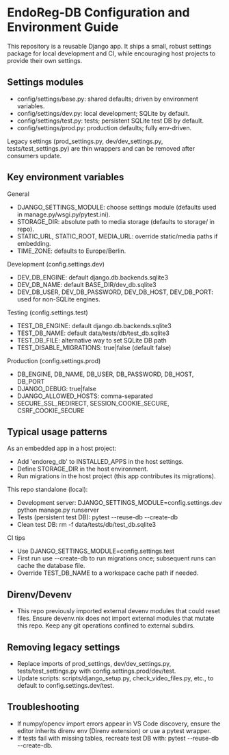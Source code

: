 # EndoReg-DB Configuration and Environment Guide

This repository is a reusable Django app. It ships a small, robust settings package for local development and CI, while encouraging host projects to provide their own settings.

## Settings modules

- config/settings/base.py: shared defaults; driven by environment variables.
- config/settings/dev.py: local development; SQLite by default.
- config/settings/test.py: tests; persistent SQLite test DB by default.
- config/settings/prod.py: production defaults; fully env-driven.

Legacy settings (prod_settings.py, dev/dev_settings.py, tests/test_settings.py) are thin wrappers and can be removed after consumers update.

## Key environment variables

General
- DJANGO_SETTINGS_MODULE: choose settings module (defaults used in manage.py/wsgi.py/pytest.ini).
- STORAGE_DIR: absolute path to media storage (defaults to storage/ in repo).
- STATIC_URL, STATIC_ROOT, MEDIA_URL: override static/media paths if embedding.
- TIME_ZONE: defaults to Europe/Berlin.

Development (config.settings.dev)
- DEV_DB_ENGINE: default django.db.backends.sqlite3
- DEV_DB_NAME: default BASE_DIR/dev_db.sqlite3
- DEV_DB_USER, DEV_DB_PASSWORD, DEV_DB_HOST, DEV_DB_PORT: used for non-SQLite engines.

Testing (config.settings.test)
- TEST_DB_ENGINE: default django.db.backends.sqlite3
- TEST_DB_NAME: default data/tests/db/test_db.sqlite3
- TEST_DB_FILE: alternative way to set SQLite DB path
- TEST_DISABLE_MIGRATIONS: true|false (default false)

Production (config.settings.prod)
- DB_ENGINE, DB_NAME, DB_USER, DB_PASSWORD, DB_HOST, DB_PORT
- DJANGO_DEBUG: true|false
- DJANGO_ALLOWED_HOSTS: comma-separated
- SECURE_SSL_REDIRECT, SESSION_COOKIE_SECURE, CSRF_COOKIE_SECURE

## Typical usage patterns

As an embedded app in a host project:
- Add 'endoreg_db' to INSTALLED_APPS in the host settings.
- Define STORAGE_DIR in the host environment.
- Run migrations in the host project (this app contributes its migrations).

This repo standalone (local):
- Development server: DJANGO_SETTINGS_MODULE=config.settings.dev python manage.py runserver
- Tests (persistent test DB): pytest --reuse-db --create-db
- Clean test DB: rm -f data/tests/db/test_db.sqlite3

CI tips
- Use DJANGO_SETTINGS_MODULE=config.settings.test
- First run use --create-db to run migrations once; subsequent runs can cache the database file.
- Override TEST_DB_NAME to a workspace cache path if needed.

## Direnv/Devenv
- This repo previously imported external devenv modules that could reset files. Ensure devenv.nix does not import external modules that mutate this repo. Keep any git operations confined to external subdirs.

## Removing legacy settings
- Replace imports of prod_settings, dev/dev_settings.py, tests/test_settings.py with config.settings.prod/dev/test.
- Update scripts: scripts/django_setup.py, check_video_files.py, etc., to default to config.settings.dev/test.

## Troubleshooting
- If numpy/opencv import errors appear in VS Code discovery, ensure the editor inherits direnv env (Direnv extension) or use a pytest wrapper.
- If tests fail with missing tables, recreate test DB with: pytest --reuse-db --create-db.

